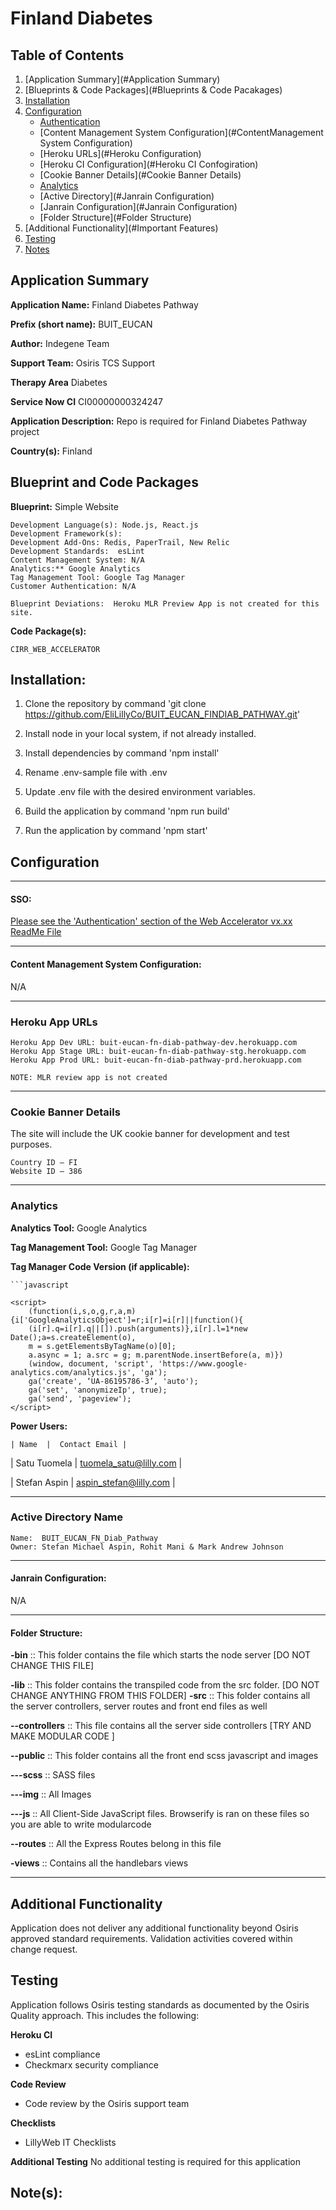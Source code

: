 # Finland Diabetes

## Table of Contents

1. [Application Summary](#Application Summary)
2. [Blueprints & Code Packages](#Blueprints & Code Pacakages)
4. [Installation](#Installation)
5. [Configuration](#Configuration)
	* [Authentication](#Authentication)
	* [Content Management System Configuration](#ContentManagement System Configuration)
	* [Heroku URLs](#Heroku Configuration)
	* [Heroku CI Configuration](#Heroku CI Confogiration)
	* [Cookie Banner Details](#Cookie Banner Details)
	* [Analytics](#Analytics)
	* [Active Directory](#Janrain Configuration)
	* [Janrain Configuration](#Janrain Configuration)
	* [Folder Structure](#Folder Structure)
4. [Additional Functionality](#Important Features)
5. [Testing](#Testing)
5. [Notes](#Notes)

## Application Summary

**Application Name:** Finland Diabetes Pathway

**Prefix (short name):** BUIT_EUCAN

**Author:** Indegene Team

**Support Team:** Osiris TCS Support

**Therapy Area** Diabetes

**Service Now CI** CI00000000324247

**Application Description:** Repo is required for Finland Diabetes Pathway project

**Country(s):** Finland

## Blueprint and Code Packages

**Blueprint:** Simple Website

	Development Language(s): Node.js, React.js
	Development Framework(s):
	Development Add-Ons: Redis, PaperTrail, New Relic
	Development Standards:  esLint
	Content Management System: N/A
	Analytics:** Google Analytics
	Tag Management Tool: Google Tag Manager
	Customer Authentication: N/A

	Blueprint Deviations:  Heroku MLR Preview App is not created for this site.

**Code Package(s):**

	CIRR_WEB_ACCELERATOR

## Installation:

1. Clone the repository by command 'git clone https://github.com/EliLillyCo/BUIT_EUCAN_FINDIAB_PATHWAY.git'

2. Install node in your local system, if not already installed.

3. Install dependencies by command 'npm install'

4. Rename .env-sample file with .env

5. Update .env file with the desired environment variables.

6. Build the application by command 'npm run build'

7. Run the application by command 'npm start'


## Configuration

* * *

#### SSO:

[Please see the 'Authentication' section of the Web Accelerator vx.xx ReadMe File](https://github.com/EliLillyCo/CIRR_WEB_ACCELERATOR/blob/master/README.md)

* * *
#### Content Management System Configuration:

N/A

* * *

### Heroku App URLs

	Heroku App Dev URL: buit-eucan-fn-diab-pathway-dev.herokuapp.com
	Heroku App Stage URL: buit-eucan-fn-diab-pathway-stg.herokuapp.com
	Heroku App Prod URL: buit-eucan-fn-diab-pathway-prd.herokuapp.com

	NOTE: MLR review app is not created

* * *

### Cookie Banner Details

The site will include the UK cookie banner for development and test purposes.

    Country ID – FI
    Website ID – 386

* * *

### Analytics

**Analytics Tool:**  Google Analytics

**Tag Management Tool:** Google Tag Manager

**Tag Manager Code Version (if applicable):**

	```javascript
<!-- Google Tag Manager -->
	<script>
		(function(i,s,o,g,r,a,m){i['GoogleAnalyticsObject']=r;i[r]=i[r]||function(){
		(i[r].q=i[r].q||[]).push(arguments)},i[r].l=1*new Date();a=s.createElement(o),
		m = s.getElementsByTagName(o)[0];
		a.async = 1; a.src = g; m.parentNode.insertBefore(a, m)})
		(window, document, 'script', 'https://www.google-analytics.com/analytics.js', 'ga');
		ga('create', ‘UA-86195786-3’, 'auto');
		ga('set', 'anonymizeIp', true);
		ga('send', 'pageview');
	</script>
<!-- End Google Tag Manager -->

**Power Users:**

	| Name  |  Contact Email |
  | Satu Tuomela |  tuomela_satu@lilly.com |
  
  | Stefan Aspin |  aspin_stefan@lilly.com |

* * *

### Active Directory Name

	Name:  BUIT_EUCAN_FN_Diab_Pathway
	Owner: Stefan Michael Aspin, Rohit Mani & Mark Andrew Johnson


* * *
#### Janrain Configuration:

N/A

* * *
#### Folder Structure:

**-bin** :: This folder contains the file which starts the node server [DO NOT CHANGE THIS FILE]

**-lib** :: This folder contains the transpiled code from the src folder. [DO NOT CHANGE ANYTHING FROM THIS FOLDER]
**-src** :: This folder contains all the server controllers, server routes and front end files as well

**--controllers** :: This file contains all the server side controllers [TRY AND MAKE MODULAR CODE ]

**--public** :: This folder contains all the front end scss javascript and images

**---scss** :: SASS files

**---img** :: All Images

**---js** :: All Client-Side JavaScript files. Browserify is ran on these files so you are able to write modularcode

**--routes** :: All the Express Routes belong in this file

**-views** :: Contains all the handlebars views

* * *

## Additional Functionality

Application does not deliver any additional functionality beyond Osiris approved standard requirements.  Validation activities covered within change request.



## Testing

Application follows Osiris testing standards as documented by the Osiris Quality approach.  This includes the following:

**Heroku CI**

* esLint compliance
* Checkmarx security compliance

**Code Review**
* Code review by the Osiris support team

**Checklists**
* LillyWeb IT Checklists

**Additional Testing**
No additional testing is required for this application




## Note(s):
